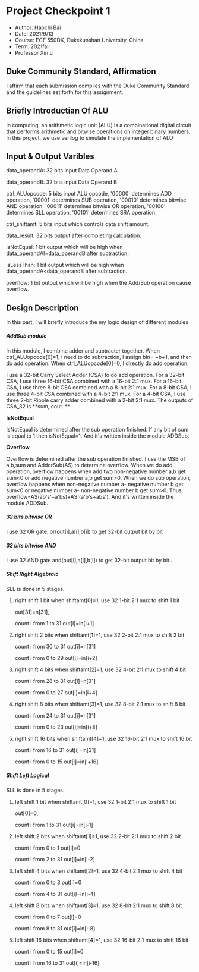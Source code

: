 # Project Checkpoint 1
 - Author: Haochi Bai
 - Date: 2021/9/13
 - Course: ECE 550DK, Dukekunshan University, China
 - Term: 2021fall
 - Professor Xin Li

## Duke Community Standard, Affirmation
 I affirm that each submission complies with the Duke Community Standard and the guidelines set forth for this assignment.

## Briefly Introductian Of ALU 
In computing, an arithmetic logic unit (ALU) is a combinational digital circuit that performs arithmetic and bitwise operations on integer binary numbers. In this project, we use verilog to simulate the implementation of ALU

## Input & Output Varibles

data_operandA: 32 bits input Data Operand A

data_operandB: 32 bits input Data Operand B

ctrl_ALUopcode: 5 bits input ALU opcode, '00000' determines ADD operation, '00001' determines SUB operation, '00010' determines bitwise AND operation, '00011' determines bitwise OR operation, '00100' determines SLL operation, '00101' determines SRA operation.

ctrl_shiftamt: 5 bits input which controls data shift amount.

data_result: 32 bits output after completing calculation.

isNotEqual: 1 bit output which will be high when data_operandA!=data_operandB after subtraction.

isLessThan: 1 bit output which will be high when data_operandA<data_operandB after subtraction.

overflow: 1 bit output which will be high when the Add/Sub operation cause overflow.

## Design Description	

In this part, I will briefly introduce the my logic design of different modules 

##### AddSub module

In this module, I combine adder and subtracter together. When ctrl_ALUopcode[0]=1, I need to do subtraction, I assign bin= ~b+1, and then do add operation. When ctrl_ALUopcode[0]=0, I directly do add operation. 

I use a 32-bit Carry Select Adder (CSA) to do add operation. For a 32-bit  CSA, I use three 16-bit CSA combined with a 16-bit 2:1 mux. For a 16-bit  CSA, I use three 8-bit CSA combined with a 8-bit 2:1 mux. For a 8-bit  CSA, I use three 4-bit CSA combined with a 4-bit 2:1 mux. For a 4-bit  CSA, I use three 2-bit Ripple carry adder combined with a 2-bit 2:1 mux. The outputs of CSA_32 is **sum, cout. **

**IsNotEqual** 

IsNotEqual is determined after the sub operation finished. If any bit of sum is equal to 1 then isNotEqual=1. And it's written inside the module ADDSub.

**Overflow**

Overflow is determined after the sub operation finished. I use the MSB of a,b,sum and AddorSub(AS) to determine overflow. When we do add operation, overflow happens when add two non-negative number a,b get sum<0 or add negative number a,b get sum>0. When we do sub operation, overflow happens when non-negative number a- negative number b get sum<0 or negative number a- non-negative number b get sum>0. Thus overflow=AS(ab's'+a'bs)+AS'(a'b's+abs'). And it's written inside the module ADDSub.

##### 32 bits bitwise OR

I use 32 OR gate: or(out[i],a[i],b[i]) to get 32-bit output bit by bit .

##### 32 bits bitwise AND

I use 32 AND gate and(out[i],a[i],b[i]) to get 32-bit output bit by bit .

##### Shift Right Algebraic

SLL is done in 5 stages. 

1. right shift 1 bit when shiftamt[0]=1, use 32 1-bit 2:1 mux to shift 1 bit 

   out[31]=n[31],

   count i from 1 to 31 out[i]=in[i+1]

2. right shift 2 bits when shiftamt[1]=1, use 32 2-bit 2:1 mux to shift 2 bit 

   count i from 30 to 31 out[i]=n[31]

   count i from 0 to 29 out[i]=in[i+2]

1. right shift 4 bits when shiftamt[2]=1, use 32 4-bit 2:1 mux to shift 4 bit 

   count i from 28 to 31 out[i]=n[31]

   count i from 0 to 27 out[i]=in[i+4]

2. right shift 8 bits when shiftamt[3]=1, use 32 8-bit 2:1 mux to shift 8 bit 

   count i from 24 to 31 out[i]=n[31]

   count i from 0 to 23 out[i]=in[i+8]

3. right shift 16 bits when shiftamt[4]=1, use 32 16-bit 2:1 mux to shift 16 bit 

   count i from 16 to 31 out[i]=in[31]

   count i from 0 to 15 out[i]=in[i+16]

##### Shift Left Logical

SLL is done in 5 stages. 

1. left shift 1 bit when shiftamt[0]=1, use 32 1-bit 2:1 mux to shift 1 bit 

   out[0]=0,

   count i from 1 to 31 out[i]=in[i-1]

2. left shift 2 bits when shiftamt[1]=1, use 32 2-bit 2:1 mux to shift 2 bit 

   count i from 0 to 1 out[i]=0

   count i from 2 to 31 out[i]=in[i-2]

1. left shift 4 bits when shiftamt[2]=1, use 32 4-bit 2:1 mux to shift 4 bit 

   count i from 0 to 3 out[i]=0

   count i from 4 to 31 out[i]=in[i-4]

2. left shift 8 bits when shiftamt[3]=1, use 32 8-bit 2:1 mux to shift 8 bit 

   count i from 0 to 7 out[i]=0

   count i from 8 to 31 out[i]=in[i-8]

3. left shift 16 bits when shiftamt[4]=1, use 32 16-bit 2:1 mux to shift 16 bit 

   count i from 0 to 15 out[i]=0

   count i from 16 to 31 out[i]=in[i-16]






